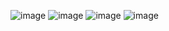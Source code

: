 ![image](https://github.com/user-attachments/assets/e6011da2-104e-47e6-b66d-5936ed3058a8)
![image](https://github.com/user-attachments/assets/a437cadd-3731-4e05-a247-77cb6412e023)
![image](https://github.com/user-attachments/assets/8bdd4213-f3f2-42cb-bf73-51a2ccda8a7c)
![image](https://github.com/user-attachments/assets/ac81f70f-98bf-42af-afaa-a23381124dcb)

